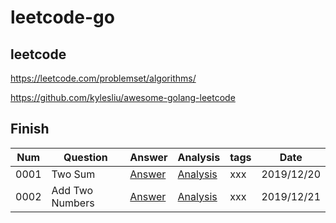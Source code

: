 # leetcode-go

## leetcode
https://leetcode.com/problemset/algorithms/

https://github.com/kylesliu/awesome-golang-leetcode

## Finish
Num | Question | Answer | Analysis | tags | Date
-|-|-|-|-|-
0001 | Two Sum | [Answer](/algorithms/0001-two-sum/two-sum.go) | [Analysis](/algorithms/0001-two-sum/two-sum.md) | xxx | 2019/12/20
0002 | Add Two Numbers | [Answer](/algorithms/0002-add-two-numbers/add-two-numbers.go) | [Analysis](/algorithms/0002-add-two-numbers/add-two-numbers.md) | xxx | 2019/12/21
